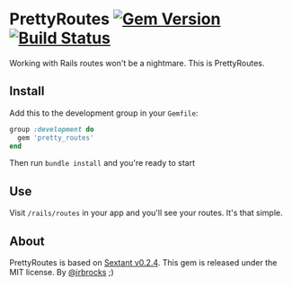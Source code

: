 # PrettyRoutes [![Gem Version](https://badge.fury.io/rb/pretty_routes.svg)](https://badge.fury.io/rb/pretty_routes) [![Build Status](https://travis-ci.org/Angelmmiguel/pretty_routes.svg?branch=master)](https://travis-ci.org/Angelmmiguel/pretty_routes)

Working with Rails routes won't be a nightmare. This is PrettyRoutes.

## Install

Add this to the development group in your `Gemfile`:

```ruby
group :development do
  gem 'pretty_routes'
end
```

Then run `bundle install` and you're ready to start

## Use

Visit `/rails/routes` in your app and you'll see your routes. It's that simple.

## About

PrettyRoutes is based on [Sextant v0.2.4](https://github.com/schneems/sextant). This gem is released under the MIT license. By [@irbrocks](https://twitter.com/irbrocks) ;)
